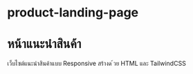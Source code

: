 # product-landing-page
# หน้าแนะนําสินค้า
เว็บไซต์แนะนําสินค้าแบบ  Responsive สร้างด ้วย HTML และ TailwindCSS